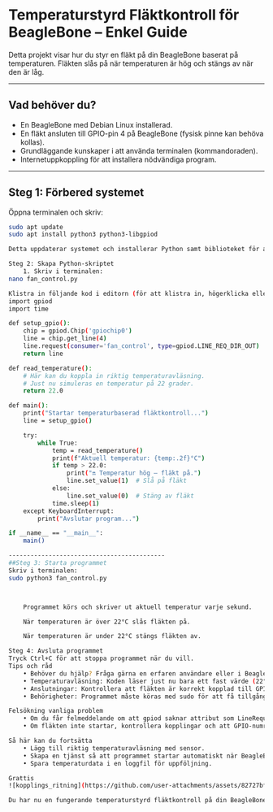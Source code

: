 # Temperaturstyrd Fläktkontroll för BeagleBone – Enkel Guide

Detta projekt visar hur du styr en fläkt på din BeagleBone baserat på temperaturen. Fläkten slås på när temperaturen är hög och stängs av när den är låg.

---

## Vad behöver du?

- En BeagleBone med Debian Linux installerad.
- En fläkt ansluten till GPIO-pin 4 på BeagleBone (fysisk pinne kan behöva kollas).
- Grundläggande kunskaper i att använda terminalen (kommandoraden).
- Internetuppkoppling för att installera nödvändiga program.

---

## Steg 1: Förbered systemet

Öppna terminalen och skriv:

```bash
sudo apt update
sudo apt install python3 python3-libgpiod

Detta uppdaterar systemet och installerar Python samt biblioteket för att styra GPIO.

Steg 2: Skapa Python-skriptet
    1. Skriv i terminalen:
nano fan_control.py

Klistra in följande kod i editorn (för att klistra in, högerklicka eller använd Shift+Insert):
import gpiod
import time

def setup_gpio():
    chip = gpiod.Chip('gpiochip0')
    line = chip.get_line(4)
    line.request(consumer='fan_control', type=gpiod.LINE_REQ_DIR_OUT)
    return line

def read_temperature():
    # Här kan du koppla in riktig temperaturavläsning.
    # Just nu simuleras en temperatur på 22 grader.
    return 22.0

def main():
    print("Startar temperaturbaserad fläktkontroll...")
    line = setup_gpio()

    try:
        while True:
            temp = read_temperature()
            print(f"Aktuell temperatur: {temp:.2f}°C")
            if temp > 22.0:
                print("🔛 Temperatur hög – fläkt på.")
                line.set_value(1)  # Slå på fläkt
            else:
                line.set_value(0)  # Stäng av fläkt
            time.sleep(1)
    except KeyboardInterrupt:
        print("Avslutar program...")

if __name__ == "__main__":
    main()

-------------------------------------------
##Steg 3: Starta programmet
Skriv i terminalen:
sudo python3 fan_control.py



    Programmet körs och skriver ut aktuell temperatur varje sekund.

    När temperaturen är över 22°C slås fläkten på.

    När temperaturen är under 22°C stängs fläkten av.

Steg 4: Avsluta programmet
Tryck Ctrl+C för att stoppa programmet när du vill.
Tips och råd
    • Behöver du hjälp? Fråga gärna en erfaren användare eller i BeagleBone-forum.
    • Temperaturavläsning: Koden läser just nu bara ett fast värde (22°C). Du kan byta ut funktionen read_temperature() mot riktig sensoravläsning.
    • Anslutningar: Kontrollera att fläkten är korrekt kopplad till GPIO 4.
    • Behörigheter: Programmet måste köras med sudo för att få tillgång till GPIO.

Felsökning vanliga problem
    • Om du får felmeddelande om att gpiod saknar attribut som LineRequest, se till att du installerat python3-libgpiod via apt, inte via pip.
    • Om fläkten inte startar, kontrollera kopplingar och att GPIO-numret är rätt.

Så här kan du fortsätta
    • Lägg till riktig temperaturavläsning med sensor.
    • Skapa en tjänst så att programmet startar automatiskt när BeagleBone startar.
    • Spara temperaturdata i en loggfil för uppföljning.

Grattis
![kopplings_ritning](https://github.com/user-attachments/assets/82727bf8-b1d1-4fdf-8328-43a693fd5685)

Du har nu en fungerande temperaturstyrd fläktkontroll på din BeagleBone. 🎉

